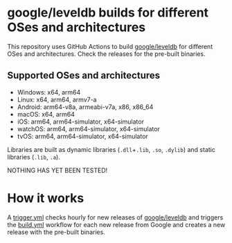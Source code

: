 # google/leveldb builds for different OSes and architectures

This repository uses GitHub Actions to build [google/leveldb](https://github.com/google/leveldb) for different OSes and architectures.
Check the releases for the pre-built binaries.

## Supported OSes and architectures

- Windows: x64, arm64
- Linux: x64, arm64, armv7-a
- Android: arm64-v8a, armeabi-v7a, x86, x86_64
- macOS: x64, arm64
- iOS: arm64, arm64-simulator, x64-simulator
- watchOS: arm64, arm64-simulator, x64-simulator
- tvOS: arm64, arm64-simulator, x64-simulator

Libraries are built as dynamic libraries (`.dll`+`.lib`, `.so`, `.dylib`) and static libraries (`.lib`, `.a`).

NOTHING HAS YET BEEN TESTED!

# How it works

A [trigger.yml](.github/workflows/trigger.yml) checks hourly for new releases of [google/leveldb](https://github.com/google/leveldb)
and triggers the [build.yml](.github/workflows/build.yml) workflow for each new release from Google and creates a
new release with the pre-built binaries.